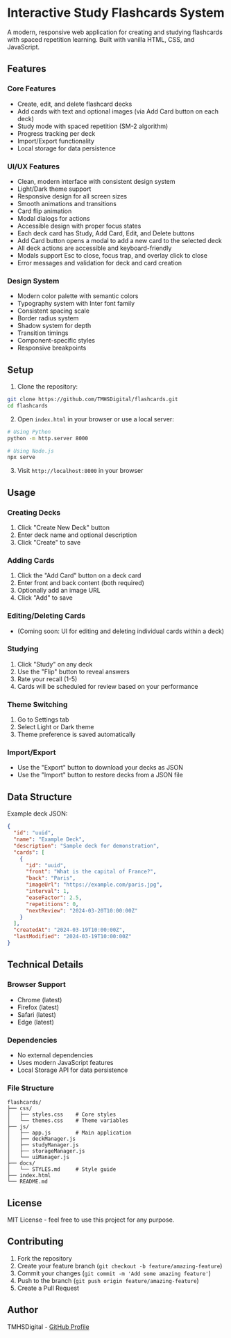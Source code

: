 # Interactive Study Flashcards System

A modern, responsive web application for creating and studying flashcards with spaced repetition learning. Built with vanilla HTML, CSS, and JavaScript.

## Features

### Core Features
- Create, edit, and delete flashcard decks
- Add cards with text and optional images (via Add Card button on each deck)
- Study mode with spaced repetition (SM-2 algorithm)
- Progress tracking per deck
- Import/Export functionality
- Local storage for data persistence

### UI/UX Features
- Clean, modern interface with consistent design system
- Light/Dark theme support
- Responsive design for all screen sizes
- Smooth animations and transitions
- Card flip animation
- Modal dialogs for actions
- Accessible design with proper focus states
- Each deck card has Study, Add Card, Edit, and Delete buttons
- Add Card button opens a modal to add a new card to the selected deck
- All deck actions are accessible and keyboard-friendly
- Modals support Esc to close, focus trap, and overlay click to close
- Error messages and validation for deck and card creation

### Design System
- Modern color palette with semantic colors
- Typography system with Inter font family
- Consistent spacing scale
- Border radius system
- Shadow system for depth
- Transition timings
- Component-specific styles
- Responsive breakpoints

## Setup

1. Clone the repository:
```bash
git clone https://github.com/TMHSDigital/flashcards.git
cd flashcards
```

2. Open `index.html` in your browser or use a local server:
```bash
# Using Python
python -m http.server 8000

# Using Node.js
npx serve
```

3. Visit `http://localhost:8000` in your browser

## Usage

### Creating Decks
1. Click "Create New Deck" button
2. Enter deck name and optional description
3. Click "Create" to save

### Adding Cards
1. Click the "Add Card" button on a deck card
2. Enter front and back content (both required)
3. Optionally add an image URL
4. Click "Add" to save

### Editing/Deleting Cards
- (Coming soon: UI for editing and deleting individual cards within a deck)

### Studying
1. Click "Study" on any deck
2. Use the "Flip" button to reveal answers
3. Rate your recall (1-5)
4. Cards will be scheduled for review based on your performance

### Theme Switching
1. Go to Settings tab
2. Select Light or Dark theme
3. Theme preference is saved automatically

### Import/Export
- Use the "Export" button to download your decks as JSON
- Use the "Import" button to restore decks from a JSON file

## Data Structure

Example deck JSON:
```json
{
  "id": "uuid",
  "name": "Example Deck",
  "description": "Sample deck for demonstration",
  "cards": [
    {
      "id": "uuid",
      "front": "What is the capital of France?",
      "back": "Paris",
      "imageUrl": "https://example.com/paris.jpg",
      "interval": 1,
      "easeFactor": 2.5,
      "repetitions": 0,
      "nextReview": "2024-03-20T10:00:00Z"
    }
  ],
  "createdAt": "2024-03-19T10:00:00Z",
  "lastModified": "2024-03-19T10:00:00Z"
}
```

## Technical Details

### Browser Support
- Chrome (latest)
- Firefox (latest)
- Safari (latest)
- Edge (latest)

### Dependencies
- No external dependencies
- Uses modern JavaScript features
- Local Storage API for data persistence

### File Structure
```
flashcards/
├── css/
│   ├── styles.css    # Core styles
│   └── themes.css    # Theme variables
├── js/
│   ├── app.js        # Main application
│   ├── deckManager.js
│   ├── studyManager.js
│   ├── storageManager.js
│   └── uiManager.js
├── docs/
│   └── STYLES.md     # Style guide
├── index.html
└── README.md
```

## License

MIT License - feel free to use this project for any purpose.

## Contributing

1. Fork the repository
2. Create your feature branch (`git checkout -b feature/amazing-feature`)
3. Commit your changes (`git commit -m 'Add some amazing feature'`)
4. Push to the branch (`git push origin feature/amazing-feature`)
5. Create a Pull Request

## Author

TMHSDigital - [GitHub Profile](https://github.com/TMHSDigital)